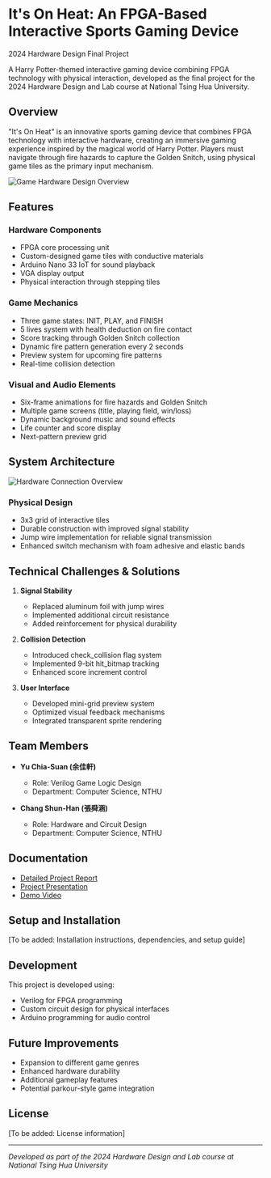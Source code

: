 # It's On Heat: An FPGA-Based Interactive Sports Gaming Device
2024 Hardware Design Final Project 

A Harry Potter-themed interactive gaming device combining FPGA technology with physical interaction, developed as the final project for the 2024 Hardware Design and Lab course at National Tsing Hua University.

## Overview

"It's On Heat" is an innovative sports gaming device that combines FPGA technology with interactive hardware, creating an immersive gaming experience inspired by the magical world of Harry Potter. Players must navigate through fire hazards to capture the Golden Snitch, using physical game tiles as the primary input mechanism.

![Game Hardware Design Overview](assets/hardware_overview.png)

## Features

### Hardware Components
- FPGA core processing unit
- Custom-designed game tiles with conductive materials
- Arduino Nano 33 IoT for sound playback
- VGA display output
- Physical interaction through stepping tiles

### Game Mechanics
- Three game states: INIT, PLAY, and FINISH
- 5 lives system with health deduction on fire contact
- Score tracking through Golden Snitch collection
- Dynamic fire pattern generation every 2 seconds
- Preview system for upcoming fire patterns
- Real-time collision detection

### Visual and Audio Elements
- Six-frame animations for fire hazards and Golden Snitch
- Multiple game screens (title, playing field, win/loss)
- Dynamic background music and sound effects
- Life counter and score display
- Next-pattern preview grid

## System Architecture

![Hardware Connection Overview](assets/hardware_connection.png)

### Physical Design
- 3x3 grid of interactive tiles
- Durable construction with improved signal stability
- Jump wire implementation for reliable signal transmission
- Enhanced switch mechanism with foam adhesive and elastic bands

## Technical Challenges & Solutions

1. **Signal Stability**
   - Replaced aluminum foil with jump wires
   - Implemented additional circuit resistance
   - Added reinforcement for physical durability

2. **Collision Detection**
   - Introduced check_collision flag system
   - Implemented 9-bit hit_bitmap tracking
   - Enhanced score increment control

3. **User Interface**
   - Developed mini-grid preview system
   - Optimized visual feedback mechanisms
   - Integrated transparent sprite rendering

## Team Members

- **Yu Chia-Suan (余佳軒)**
  - Role: Verilog Game Logic Design
  - Department: Computer Science, NTHU

- **Chang Shun-Han (張舜涵)**
  - Role: Hardware and Circuit Design
  - Department: Computer Science, NTHU

## Documentation

- [Detailed Project Report](docs/final_project_report.pdf)
- [Project Presentation](docs/presentation.pdf)
- [Demo Video](https://youtube.com/your_video_link)

## Setup and Installation

[To be added: Installation instructions, dependencies, and setup guide]

## Development

This project is developed using:
- Verilog for FPGA programming
- Custom circuit design for physical interfaces
- Arduino programming for audio control

## Future Improvements

- Expansion to different game genres
- Enhanced hardware durability
- Additional gameplay features
- Potential parkour-style game integration

## License

[To be added: License information]

---

*Developed as part of the 2024 Hardware Design and Lab course at National Tsing Hua University*
